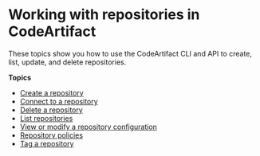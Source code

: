 # Working with repositories in CodeArtifact<a name="repos"></a>

These topics show you how to use the CodeArtifact CLI and API to create, list, update, and delete repositories\.

**Topics**
+ [Create a repository](create-repo.md)
+ [Connect to a repository](connect-repo.md)
+ [Delete a repository](delete-repo.md)
+ [List repositories](list-repos.md)
+ [View or modify a repository configuration](config-repos.md)
+ [Repository policies](repo-policies.md)
+ [Tag a repository](tag-repositories.md)